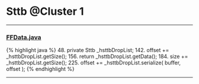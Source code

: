 # Sttb @Cluster 1

***

### [FFData.java](https://searchcode.com/codesearch/view/97384199/)
{% highlight java %}
48. private Sttb _hsttbDropList;
142.         offset += _hsttbDropList.getSize();
156.     return _hsttbDropList.getData();
184.         size += _hsttbDropList.getSize();
225.         offset += _hsttbDropList.serialize( buffer, offset );
{% endhighlight %}

***

